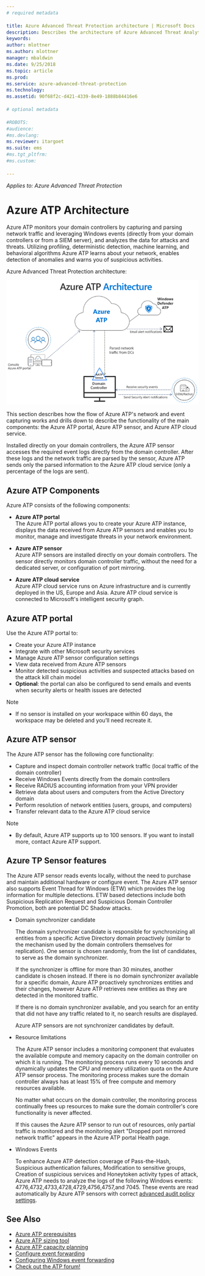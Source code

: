 ```yaml
---
# required metadata

title: Azure Advanced Threat Protection architecture | Microsoft Docs
description: Describes the architecture of Azure Advanced Threat Analytics (ATP)
keywords:
author: mlottner
ms.author: mlottner
manager: mbaldwin
ms.date: 9/25/2018
ms.topic: article
ms.prod:
ms.service: azure-advanced-threat-protection
ms.technology:
ms.assetid: 90f68f2c-d421-4339-8e49-1888b84416e6

# optional metadata

#ROBOTS:
#audience:
#ms.devlang:
ms.reviewer: itargoet
ms.suite: ems
#ms.tgt_pltfrm:
#ms.custom:

---
```


*Applies to: Azure Advanced Threat Protection*


# Azure ATP Architecture

Azure ATP monitors your domain controllers by capturing and parsing network traffic and leveraging Windows events (directly from your domain controllers or from a SIEM server), and analyzes the data for attacks and threats. Utilizing profiling, deterministic detection, machine learning, and behavioral algorithms Azure ATP learns about your network, enables detection of anomalies and warns you of suspicious activities.

Azure Advanced Threat Protection architecture:

![Azure ATP architecture topology diagram](media/atp-architecture-topology.png)

This section describes how the flow of Azure ATP's network and event capturing works and drills down to describe the functionality of the main components: the Azure ATP portal, Azure ATP sensor, and Azure ATP cloud service. 

Installed directly on your domain controllers, the Azure ATP sensor accesses the required event logs directly from the domain controller. After these logs and the network traffic are parsed by the sensor, Azure ATP sends only the parsed information to the Azure ATP cloud service (only a percentage of the logs are sent). 

## Azure ATP Components
Azure ATP consists of the following components:

-	**Azure ATP portal** <br>
The Azure ATP portal allows you to create your Azure ATP instance, displays the data received from Azure ATP sensors and enables you to monitor, manage and investigate threats in your network environment.  

-   **Azure ATP sensor**<br>
Azure ATP sensors are installed directly on your domain controllers. The sensor directly monitors domain controller traffic, without the need for a dedicated server, or configuration of port mirroring.

-   **Azure ATP cloud service**<br>
Azure ATP cloud service runs on Azure infrastructure and is currently deployed in the US, Europe and Asia. Azure ATP cloud service is connected to Microsoft's intelligent security graph. 

## Azure ATP portal 
Use the Azure ATP portal to:
- Create your Azure ATP instance
- Integrate with other Microsoft security services 
- Manage Azure ATP sensor configuration settings 
- View data received from Azure ATP sensors
- Monitor detected suspicious activities and suspected attacks based on the attack kill chain model
- **Optional**: the portal can also be configured to send emails and events when security alerts or health issues are detected

> [!NOTE]
> - If no sensor is installed on your workspace within 60 days, the workspace may be deleted and you’ll need recreate it.

## Azure ATP sensor
The Azure ATP sensor has the following core functionality:
- Capture and inspect domain controller network traffic (local traffic of the domain controller)
- Receive Windows Events directly from the domain controllers 
- Receive RADIUS accounting information from your VPN provider
- Retrieve data about users and computers from the Active Directory domain
- Perform resolution of network entities (users, groups, and computers)
- Transfer relevant data to the Azure ATP cloud service
> [!NOTE]
> - By default, Azure ATP supports up to 100 sensors. If you want to install more, contact Azure ATP support.
 
## Azure TP Sensor features
The Azure ATP sensor reads events locally, without the need to purchase and maintain additional hardware or configure event. The Azure ATP sensor also supports Event Thread for Windows (ETW) which provides the log information for multiple detections. ETW based detections include both Suspicious Replication Request and Suspicious Domain Controller Promotion, both are potential DC Shadow attacks.
- Domain synchronizer candidate

    The domain synchronizer candidate is responsible for synchronizing all entities from a specific Active Directory domain proactively (similar to the mechanism used by the domain controllers themselves for replication). One sensor is chosen randomly, from the list of candidates, to serve as the domain synchronizer. 

    If the synchronizer is offline for more than 30 minutes, another candidate is chosen instead. If there is no domain synchronizer available for a specific domain, Azure ATP proactively synchronizes entities and their changes, however Azure ATP retrieves new entities as they are detected in the monitored traffic. 
    
    If there is no domain synchronizer available, and you search for an entity that did not have any traffic related to it, no search results are displayed.

    Azure ATP sensors are not synchronizer candidates by default.
- Resource limitations

    The Azure ATP sensor includes a monitoring component that evaluates the available compute and memory capacity on the domain controller on which it is running. The monitoring process runs every 10 seconds and dynamically updates the CPU and memory utilization quota on the Azure ATP sensor process. The monitoring process makes sure the domain controller always has at least 15% of free compute and memory resources available.

    No matter what occurs on the domain controller, the monitoring process continually frees up resources to make sure the domain controller's core functionality is never affected.

    If this causes the Azure ATP sensor to run out of resources, only partial traffic is monitored and the monitoring alert "Dropped port mirrored network traffic" appears in the Azure ATP portal Health page.

-  Windows Events

    To enhance Azure ATP detection coverage of Pass-the-Hash, Suspicious authentication failures, Modification to sensitive groups, Creation of suspicious services and Honeytoken activity types of attack,  Azure ATP needs to analyze the logs of the following Windows events: 4776,4732,4733,4728,4729,4756,4757,and 7045. These events are read automatically by Azure ATP sensors with correct [advanced audit policy settings](atp-advanced-audit-policy-settings.md). 

## See Also
- [Azure ATP prerequisites](atp-prerequisites.md)
- [Azure ATP sizing tool](http://aka.ms/trisizingtool)
- [Azure ATP capacity planning](atp-capacity-planning.md)
- [Configure event forwarding](configure-event-forwarding.md)
- [Configuring Windows event forwarding](configure-event-forwarding.md)
- [Check out the ATP forum!](https://aka.ms/azureatpcommunity)
